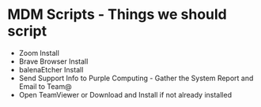 # MDM Scripts - Things we should script
 
* Zoom Install
* Brave Browser Install
* balenaEtcher Install
* Send Support Info to Purple Computing - Gather the System Report and Email to Team@
* Open TeamViewer or Download and Install if not already installed
